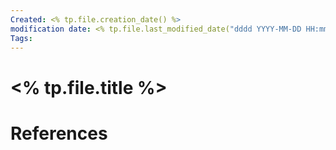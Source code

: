 ```yaml
---
Created: <% tp.file.creation_date() %>
modification date: <% tp.file.last_modified_date("dddd YYYY-MM-DD HH:mm:ss") %>
Tags: 
---
```


# <% tp.file.title %>



# References
